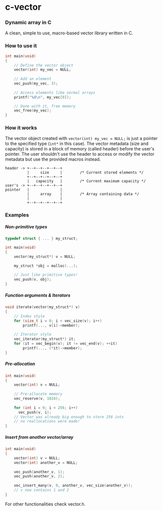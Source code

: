 # c-vector
### Dynamic array in C
A clean, simple to use, macro-based vector library written in C.<br>
### How to use it
```c
int main(void)
{
    // Define the vector object
    vector(int) my_vec = NULL;
    
    // Add an element
    vec_push(my_vec, 3);
    
    // Access elements like normal arrays
    printf("%d\n", my_vec[0]);

    // Done with it, free memory
    vec_free(my_vec);
}
```
### How it works
The vector object created with `vector(int) my_vec = NULL;` is just a pointer to the specified type (`int*` in this case).
The vector metadata (size and capacity) is stored in a block of memory (called header) before the user's pointer.
The user shouldn't use the header to access or modify the vector metadata but use the provided macros instead.
```
header -> +--+--+--+--+--+
          |     size     |        /* Current stored elements */
          +--+--+--+--+--+
          |   capacity   |        /* Current maximum capacity */
user's -> +--+--+--+--+--+
pointer   |              |
          |     array    |        /* Array containing data */
          |              |
          +--+--+--+--+--+
```
### Examples
##### Non-primitive types
```c
typedef struct { ... } my_struct;

int main(void)
{
    vector(my_struct*) v = NULL;
    
    my_struct *obj = malloc(...);
    
    // Just like primitive types!
    vec_push(v, obj);
}
```
##### Function arguments & Iterators
```c
void iterate(vector(my_struct*) v)
{
    // Index style
    for (size_t i = 0; i < vec_size(v); i++)
        printf(..., v[i]->member);
        
    // Iterator style
    vec_iterator(my_struct*) it;
    for (it = vec_begin(v); it != vec_end(v); ++it)
        printf(..., (*it)->member);
}
```
##### Pre-allocation
```c
int main(void)
{
    vector(int) v = NULL;
    
    // Pre-allocate memory
    vec_reserve(v, 1024);
    
    for (int i = 0; i < 256; i++)
      vec_push(v, i);
    // Vector was already big enough to store 256 ints
    // no reallocations were made!
}
```
##### Insert from another vector/array
```c
int main(void)
{
    vector(int) v = NULL;
    vector(int) another_v = NULL;
    
    vec_push(another_v, 1);
    vec_push(another_v, 2);
    
    vec_insert_many(v, 0, another_v, vec_size(another_v));
    // v now contains 1 and 2
}
```
For other functionalities check vector.h.
